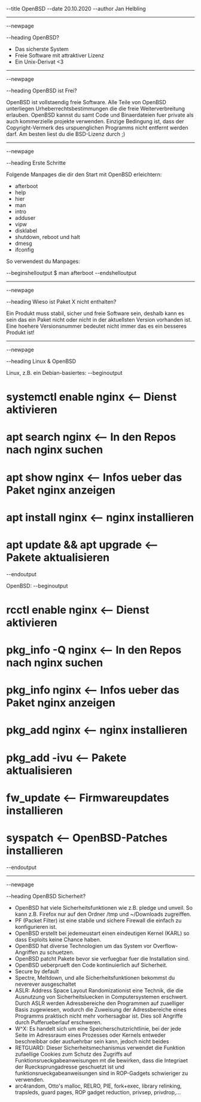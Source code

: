 --title OpenBSD
--date 20.10.2020
--author Jan Helbling

---
--newpage

--heading OpenBSD?
  * Das sicherste System
  * Freie Software mit attraktiver Lizenz
  * Ein Unix-Derivat <3

---
--newpage

--heading OpenBSD ist Frei?

OpenBSD ist vollstaendig freie Software. Alle Teile von OpenBSD unterliegen Urheberrechtsbestimmungen die die freie Weiterverbreitung erlauben.
OpenBSD kannst du samt Code und Binaerdateien fuer private als auch kommerzielle projekte verwenden. Einzige Bedingung ist, dass der Copyright-Vermerk des urspuenglichen Programms nicht entfernt werden darf.
Am besten liest du die BSD-Lizenz durch ;)

---
--newpage

--heading Erste Schritte

Folgende Manpages die dir den Start mit OpenBSD erleichtern:
  * afterboot
  * help
  * hier
  * man
  * intro
  * adduser
  * vipw
  * disklabel
  * shutdown, reboot und halt
  * dmesg
  * ifconfig

So verwendest du Manpages:

--beginshelloutput
$ man afterboot
--endshelloutput

---
--newpage

--heading Wieso ist Paket X nicht enthalten?

Ein Produkt muss stabil, sicher und freie Software sein, deshalb kann es sein das ein Paket nicht oder nicht in der aktuellsten Version vorhanden ist.
Eine hoehere Versionsnummer bedeutet nicht immer das es ein besseres Produkt ist!


---
--newpage

--heading Linux & OpenBSD

Linux, z.B. ein Debian-basiertes:
--beginoutput
# systemctl enable nginx    <-- Dienst aktivieren
# apt search nginx          <-- In den Repos nach nginx suchen
# apt show nginx            <-- Infos ueber das Paket nginx anzeigen
# apt install nginx         <-- nginx installieren
# apt update && apt upgrade <-- Pakete aktualisieren
--endoutput

OpenBSD:
--beginoutput
# rcctl enable nginx        <-- Dienst aktivieren
# pkg_info -Q nginx         <-- In den Repos nach nginx suchen
# pkg_info nginx            <-- Infos ueber das Paket nginx anzeigen
# pkg_add nginx             <-- nginx installieren
# pkg_add -ivu              <-- Pakete aktualisieren
# fw_update                 <-- Firmwareupdates installieren
# syspatch                  <-- OpenBSD-Patches installieren
--endoutput

---
--newpage

--heading OpenBSD Sicherheit?

  * OpenBSD hat viele Sicherheitsfunktionen wie z.B. pledge und unveil. So kann z.B. Firefox nur auf den Ordner /tmp und ~/Downloads zugreiffen.
  * PF (Packet Filter) ist eine stabile und sichere Firewall die einfach zu konfigurieren ist.
  * OpenBSD erstellt bei jedemeustart einen eindeutigen Kernel (KARL) so dass Exploits keine Chance haben.
  * OpenBSD hat diverse Technologien um das System vor Overflow-Angriffen zu schuetzen.
  * OpenBSD patcht Pakete bevor sie verfuegbar fuer die Installation sind.
  * OpenBSD ueberprueft den Code kontinuierlich auf Sicherheit.
  * Secure by default
  * Spectre, Meltdown, und alle Sicherheitsfunktionen bekommst du neverever ausgeschaltet
  * ASLR: Address Space Layout Randomizationist eine Technik, die die Ausnutzung von Sicherheitsluecken in Computersystemen erschwert. Durch ASLR werden Adressbereiche den Programmen auf zuaelliger Basis zugewiesen, wodurch die Zuweisung der Adressbereiche eines Programms praktisch nicht mehr vorhersagbar ist. Dies soll Angriffe durch Pufferueberlauf erschweren.
  * W^X: Es handelt sich um eine Speicherschutzrichtlinie, bei der jede Seite im Adressraum eines Prozesses oder Kernels entweder beschreibbar oder ausfuehrbar sein kann, jedoch nicht beides
  * RETGUARD: Dieser Sicherheitsmechanismus verwendet die Funktion zufaellige Cookies zum Schutz des Zugriffs auf Funktionsrueckgabeanweisungen mt die bewirken, dass die Integriaet der Ruecksprungadresse geschuetzt ist und funktionsrueckgabeanweisungen sind in ROP-Gadgets schwieriger zu verwenden.
  * arc4random, Otto's malloc, RELRO, PIE, fork+exec, library relinking, trapsleds, guard pages, ROP gadget reduction, privsep, privdrop,...
